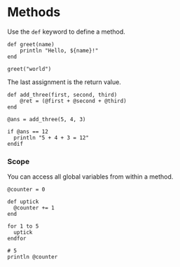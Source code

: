 # Methods

Use the `def` keyword to define a method.

```
def greet(name)
    println "Hello, ${name}!"
end

greet("world")
```

The last assignment is the return value.

```
def add_three(first, second, third)
    @ret = (@first + @second + @third)
end

@ans = add_three(5, 4, 3)

if @ans == 12
  println "5 + 4 + 3 = 12"
endif
```

### Scope

You can access all global variables from within a method.

```uslang
@counter = 0

def uptick
  @counter += 1
end

for 1 to 5
  uptick
endfor

# 5
println @counter
```